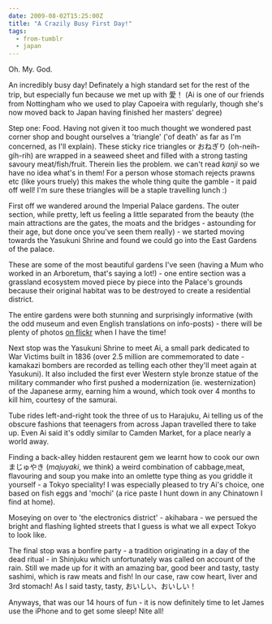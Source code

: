 ```yaml
---
date: 2009-08-02T15:25:00Z
title: "A Crazily Busy First Day!"
tags:
  - from-tumblr
  - japan
---
```

Oh. My. God.

An incredibly busy day! Definately a high standard set for the rest of the trip, but especially fun because we met up with 愛！ (Ai is one of our friends from Nottingham who we used to play Capoeira with regularly, though she's now moved back to Japan having finished her masters' degree)

Step one: Food. Having not given it too much thought we wondered past corner shop and bought ourselves a 'triangle' ('of death' as far as I'm concerned, as I'll explain). These sticky rice triangles or おねぎり (oh-neih-gih-rih) are wrapped in a seaweed sheet and filled with a strong tasting savoury meat/fish/fruit. Therein lies the problem. we can't read _kanji_ so we have no idea what's in them! For a person whose stomach rejects prawns etc (like yours truely) this makes the whole thing quite the gamble - it paid off well! I'm sure these triangles will be a staple travelling lunch :)

First off we wandered around the Imperial Palace gardens. The outer section, while pretty, left us feeling a little separated from the beauty (the main attractions are the gates, the moats and the bridges - astounding for their age, but done once you've seen them really) - we started moving towards the Yasukuni Shrine and found we could go into the East Gardens of the palace.

These are some of the most beautiful gardens I've seen (having a Mum who worked in an Arboretum, that's saying a lot!) - one entire section was a grassland ecosystem moved piece by piece into the Palace's grounds because their original habitat was to be destroyed to create a residential district.

The entire gardens were both stunning and surprisingly informative (with the odd museum and even English translations on info-posts) - there will be plenty of photos [on flickr](http://flickr.com/photos/jphastings) when I have the time!

Next stop was the Yasukuni Shrine to meet Ai, a small park dedicated to War Victims built in 1836 (over 2.5 million are commemorated to date - kamakazi bombers are recorded as telling each other they'll meet again at Yasukuni). It also included the first ever Western style bronze statue of the military commander who first pushed a modernization (ie. westernization) of the Japanese army, earning him a wound, which took over 4 months to kill him, courtesy of the samurai.

Tube rides left-and-right took the three of us to Harajuku, Ai telling us of the obscure fashions that teenagers from across Japan travelled there to take up. Even Ai said it's oddly similar to Camden Market, for a place nearly a world away.

Finding a back-alley hidden restaurent gem we learnt how to cook our own まじゅやき (_majuyaki_, we think) a weird combination of cabbage,meat, flavouring and soup you make into an omlette type thing as you griddle it yourself - a Tokyo speciality! I was especially pleased to try Ai's choice, one based on fish eggs and 'mochi' (a rice paste I hunt down in any Chinatown I find at home).

Moseying on over to 'the electronics district' - akihabara - we persued the bright and flashing lighted streets that I guess is what we all expect Tokyo to look like.

The final stop was a bonfire party - a tradition originating in a day of the dead ritual - in Shinjuku which unfortunately was called on account of the rain. Still we made up for it with an amazing bar, good beer and tasty, tasty sashimi, which is raw meats and fish! In our case, raw cow heart, liver and 3rd stomach! As I said tasty, tasty, おいしい、おいしい！

Anyways, that was our 14 hours of fun - it is now definitely time to let James use the iPhone and to get some sleep! Nite all!
